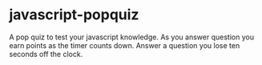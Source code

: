# javascript-popquiz
A pop quiz to test your javascript knowledge. As you answer question you earn points as the timer counts down. Answer a question you lose ten seconds off the clock. 
